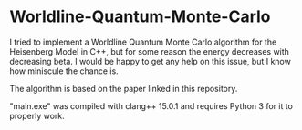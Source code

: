 # Worldline-Quantum-Monte-Carlo
I tried to implement a Worldline Quantum Monte Carlo algorithm for the Heisenberg Model in C++, but for some reason the energy decreases with decreasing beta. I would be happy to get any help on this issue, but I know how miniscule the chance is.

The algorithm is based on the paper linked in this repository.

"main.exe" was compiled with clang++ 15.0.1 and requires Python 3 for it to properly work.

